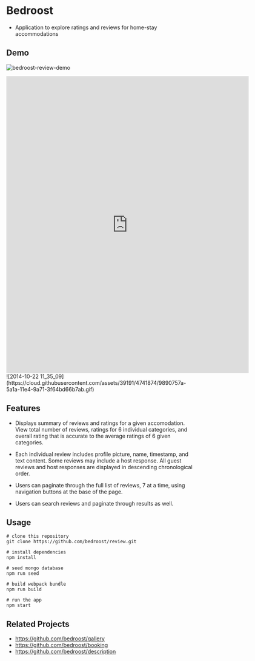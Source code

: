 # Bedroost
* Application to explore ratings and reviews for home-stay accommodations


## Demo
![bedroost-review-demo](https://i.imgur.com/Lcb7ZKp.gifv)
<iframe src='https://gfycat.com/ifr/AppropriateAmazingCopperhead' frameborder='0' scrolling='no' allowfullscreen width='640' height='783'></iframe>
![2014-10-22 11_35_09](https://cloud.githubusercontent.com/assets/39191/4741874/9890757a-5a1a-11e4-9a71-3f64bd66b7ab.gif)


## Features
* Displays summary of reviews and ratings for a given accomodation. View total number of reviews, ratings for 6 individual categories, and overall rating that is accurate to the average ratings of 6 given categories.

* Each individual review includes profile picture, name, timestamp, and text content. Some reviews may include a host response. All guest reviews and host responses are displayed in descending chronological order. 

* Users can paginate through the full list of reviews, 7 at a time, using navigation buttons at the base of the page.

* Users can search reviews and paginate through results as well.


## Usage

```
# clone this repository
git clone https://github.com/bedroost/review.git

# install dependencies
npm install

# seed mongo database
npm run seed

# build webpack bundle
npm run build

# run the app
npm start
```


## Related Projects
- https://github.com/bedroost/gallery
- https://github.com/bedroost/booking
- https://github.com/bedroost/description

